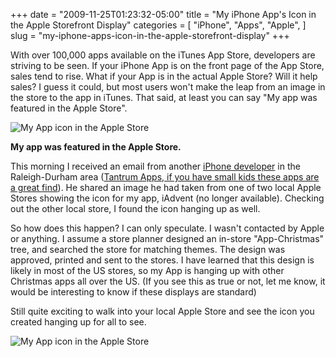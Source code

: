 +++
date = "2009-11-25T01:23:32-05:00"
title = "My iPhone App's Icon in the Apple Storefront Display"
categories = [
  "iPhone",
  "Apps",
  "Apple",
]
slug = "my-iphone-apps-icon-in-the-apple-storefront-display"
+++

With over 100,000 apps available on the iTunes App Store, developers are striving to be seen. If your iPhone App is on the front page of the App Store, sales tend to rise. What if your App is in the actual Apple Store? Will it help sales? I guess it could, but most users won't make the leap from an image in the store to the app in iTunes. That said, at least you can say "My app was featured in the Apple Store".

<!-- more -->

![My App icon in the Apple Store](/assets/images/christmas-photo-1.jpg)

__My app was featured in the Apple Store.__

This morning I received an email from another [iPhone developer]("http://lawpower.net/") in the Raleigh-Durham area ([Tantrum Apps, if you have small kids these apps are a great find]("http://tantrumapps.com/")). He shared an image he had taken from one of two local Apple Stores showing the icon for my app, iAdvent (no longer available). Checking out the other local store, I found the icon hanging up as well.

So how does this happen? I can only speculate. I wasn't contacted by Apple or anything. I assume a store planner designed an in-store "App-Christmas" tree, and searched the store for matching themes. The design was approved, printed and sent to the stores. I have learned that this design is likely in most of the US stores, so my App is hanging up with other Christmas apps all over the US. (If you see this as true or not, let me know, it would be interesting to know if these displays are standard)

Still quite exciting to walk into your local Apple Store and see the icon you created hanging up for all to see.

![My App icon in the Apple Store](/assets/images/christmas-photo-2.jpg)

